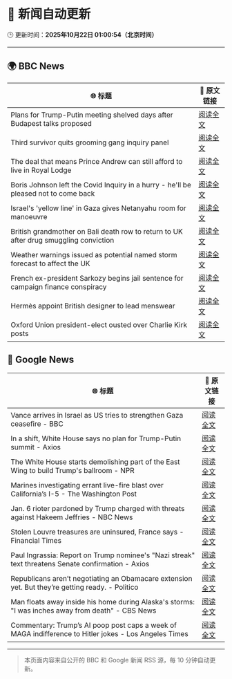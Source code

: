 # 🧠 新闻自动更新

🕒 更新时间：**2025年10月22日 01:00:54（北京时间）**

---

## 🌍 BBC News

| 🌐 标题 | 🔗 原文链接 |
|--------|-------------|
| Plans for Trump-Putin meeting shelved days after Budapest talks proposed | [阅读全文](https://www.bbc.com/news/articles/c4gjp73gp41o?at_medium=RSS&at_campaign=rss) |
| Third survivor quits grooming gang inquiry panel | [阅读全文](https://www.bbc.com/news/articles/cwykd173l3vo?at_medium=RSS&at_campaign=rss) |
| The deal that means Prince Andrew can still afford to live in Royal Lodge | [阅读全文](https://www.bbc.com/news/articles/cgmx1gxv1e7o?at_medium=RSS&at_campaign=rss) |
| Boris Johnson left the Covid Inquiry in a hurry - he'll be pleased not to come back | [阅读全文](https://www.bbc.com/news/articles/cj6nennz0nyo?at_medium=RSS&at_campaign=rss) |
| Israel's 'yellow line' in Gaza gives Netanyahu room for manoeuvre | [阅读全文](https://www.bbc.com/news/articles/cx2y9ny653no?at_medium=RSS&at_campaign=rss) |
| British grandmother on Bali death row to return to UK after drug smuggling conviction | [阅读全文](https://www.bbc.com/news/articles/cly9jln834wo?at_medium=RSS&at_campaign=rss) |
| Weather warnings issued as potential named storm forecast to affect the UK | [阅读全文](https://www.bbc.com/weather/articles/cly9rlzy0vro?at_medium=RSS&at_campaign=rss) |
| French ex-president Sarkozy begins jail sentence for campaign finance conspiracy | [阅读全文](https://www.bbc.com/news/articles/cvgkm2j0xelo?at_medium=RSS&at_campaign=rss) |
| Hermès appoint British designer to lead menswear | [阅读全文](https://www.bbc.com/news/articles/c3rjnqvv5qqo?at_medium=RSS&at_campaign=rss) |
| Oxford Union president-elect ousted over Charlie Kirk posts | [阅读全文](https://www.bbc.com/news/articles/ceq0929eyg5o?at_medium=RSS&at_campaign=rss) |

## 📰 Google News

| 🌐 标题 | 🔗 原文链接 |
|--------|-------------|
| Vance arrives in Israel as US tries to strengthen Gaza ceasefire - BBC | [阅读全文](https://news.google.com/rss/articles/CBMiWkFVX3lxTE5VZk05Zm1CYkwtVW04UGVLWm5aT1h3VG1ZQ2ptZ20zVHBkVUdkNlRvRUFCQlZkaEVqbm9FSmhua1lsdnB0VnRzS1l6NzM4c0gtVmRyY2lUY212QdIBX0FVX3lxTFBOZlA3SzVWY2JrdVNOZWhFSVpsbkRtVWltd2dxdkJBQTdsS0ZDLWtkSUY0MGp1azAwMVVHczVjbHk2NDBLSmxfbC01UUd2amlkaC1KR0NlY3BBN0EyaW9r?oc=5) |
| In a shift, White House says no plan for Trump-Putin summit - Axios | [阅读全文](https://news.google.com/rss/articles/CBMihAFBVV95cUxOUEdmTjlNMWpWanFoeVlfY2lQWnl1VksydEg1WnRfWnM0NDdCWmM1U1V4UlZyX3BZdHVlT0tYVlZoX3VTVWZfaGo0aGZ2RUl3TE53LTZJN0x5SGJEOTZpMEE2VFk0dHlxQk5Yb2NCRjZlTHN5NS1vOHA3dy1DLWZ6Sy1rXzU?oc=5) |
| The White House starts demolishing part of the East Wing to build Trump's ballroom - NPR | [阅读全文](https://news.google.com/rss/articles/CBMilAFBVV95cUxOMlBiM21sOW1HQWpSTDcxd29IN3k1SURKZEh5R2VvUHJwWTEtb3lWOGN0b0VXWTRMNHpsOG1NZ2FKX2FnaGVNQkZlQy1BMTAyeWJaWFdwNGQ3bkpzVWFKTlZvX2w3YlhBWmhKTFNKMkFkbloyR0M5TXQzdnBZVWI2aXVuZWZXbDF0czkzZ0hFeE5YNk4t?oc=5) |
| Marines investigating errant live-fire blast over California’s I-5 - The Washington Post | [阅读全文](https://news.google.com/rss/articles/CBMiowFBVV95cUxNUVJDeGFLVjQ1TU5zTl80M05uTjVaaFdqTXpDZlRYQ1hXLWMyeU5EcDhfNllTMndscmZQMDJLZF9MWTBLOThqNWM0YTViMVJhdGxsREJEMVNlbnlBVXJubVVHQU9vQnVyX1JvdWRFSkJITFo2T0ZSX1dTcEFGUnFVb3JkQmpyQUd1MkFOaU1QOTBja2pnZTdOenJ4WGozSWRoLUJj?oc=5) |
| Jan. 6 rioter pardoned by Trump charged with threats against Hakeem Jeffries - NBC News | [阅读全文](https://news.google.com/rss/articles/CBMivwFBVV95cUxNd2tZUHFnMloyc0FlSm1hQ1NkY205SmRyQkRxdFl5ZjlwUFRqOVF5MHd4OVhLaGZtQXhOaHpFQXlFUHgtaFZZR2lVTGpSaXRIOVZCVUtMVmNRZHRGbHVBcnFsUjJJeGJZczNqbDRyOHVIcFlNTkpZcHpjbnhpUWNVSmRvQVc3TzRKZFdpanZYanptcXRXNm9GVllzeXpjVnlnaXk0WFVja0FiaFZ1b216blpjYzRra1N2TTdEd0gwc9IBVkFVX3lxTE9zZlRaNFlZeFNfZnZWbUtBcDBDOHg5QXZPRHlsaW93c2ppdHN5aXg2R3NLS0EyTG0zM1RtZVR6VXhkR1BfdkplNDhHeE5yd1doZW5nd3ln?oc=5) |
| Stolen Louvre treasures are uninsured, France says - Financial Times | [阅读全文](https://news.google.com/rss/articles/CBMicEFVX3lxTFBJUU54S0lKbHI5QjI5UW9aNl9CaF9fZ2NUSklLVjI0clZ0ejQ5dDVzR2c2LVNSVVo1ZnlJamozUXFnMjlRaXFqdmppSkd3Slo3SkRRV3RnMUFBVFB5c19McnNuRzJJd1R0MlRKc2h0Tmg?oc=5) |
| Paul Ingrassia: Report on Trump nominee's "Nazi streak" text threatens Senate confirmation - Axios | [阅读全文](https://news.google.com/rss/articles/CBMihgFBVV95cUxPQ2ppWC0zN3MzeTJpSmxjYy03UnVsYzFuQkFJVTF1TkZjWnk0dkg2Q19QV3VvNXhyU1FOUE5wa3o3bm5iTHk5bUpfWUwxZjZkTDJoaVB6Yjd6emNZNHBHX1ZheXpic0RRNmRXS1VfMl9oNGlYMnpZUndaaW5COFEzVkt3cU9udw?oc=5) |
| Republicans aren’t negotiating an Obamacare extension yet. But they’re getting ready. - Politico | [阅读全文](https://news.google.com/rss/articles/CBMikgFBVV95cUxOSXFWLXFUVXAtT3Y0b0FVX2tIRjlvWFZIU2htN051STdJajZhNENxWndiV0tTcjA0a0pjY3h0UkVUbzRSc29MdzVSaGxvTmFlRXBNN1YwLXIta2x6UGp2ejRMQkF6WFZEVVA1endDRVdOTjZVYXdJNkVJVHBVbmpsRjlKQ0pWUmlsV2NEXzZfbjJrZw?oc=5) |
| Man floats away inside his home during Alaska's storms: "I was inches away from death" - CBS News | [阅读全文](https://news.google.com/rss/articles/CBMimgFBVV95cUxPUnNEWl9fSkRBVUlZMTk5TDljc0JVM0JVbTFRaEFMTUxZMmxzeGprOE9QaEJkWFdsWUxkYTFFSVBJZzlfWEZaQzhGbnRaSkZsNngzY1RqRWUzTTJ2N3FSUHctSzNVc2FyaWw0UEN2UlpnNGgweE5qQXRKTWJWMExnUGVSU1lfMGxMMVh2NHVBOTNTTlctZnNPd2pB0gGfAUFVX3lxTE5LbkxRdHEzTkdZa3BtN1lHbUpIWklfV2xBc3RfM0xtWnRwUXdMb3lIRkVNLThpby1iRHRuU0MwOThnUm5wTDUxaEFNRmt1NW5URmxmOWU1dEF3X0JlQ1M2SWR1RWtydUR3WXBHeW1zaHNzR3pYVW9YVHAyUmF6NU52UGNzaHpsUDUzZGFlRVVpay03SXFlMWRKRUpBazFjaw?oc=5) |
| Commentary: Trump’s AI poop post caps a week of MAGA indifference to Hitler jokes - Los Angeles Times | [阅读全文](https://news.google.com/rss/articles/CBMioAFBVV95cUxPZkFwUFRsRVhhOWlIQ1gwZ0wtMUctMlFLTDZEQWlCcllONnJ6WlBGaHVMME85M0IwVFFRS2RPcXdHSU5WcU9ZaVdDOWl3amViQ3U3dG4wSHBNQm0xN2xsVy16TzJVZTVNRlNWRHJ0T2Q2WTMyRU4xQlp6cm5YZExxVUFESkFWX1Q2elhxUnRSa1ZkNWk1TnVQS3V1clNhaHF5?oc=5) |

---
> 本页面内容来自公开的 BBC 和 Google 新闻 RSS 源，每 10 分钟自动更新。